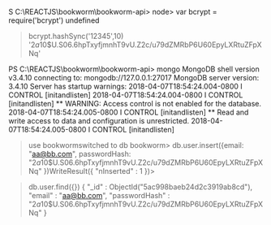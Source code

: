 S C:\REACTJS\bookworm\bookworm-api> node> var bcrypt = require('bcrypt')
undefined
> bcrypt.hashSync('12345',10)
'$2a$10$U.S06.6hpTxyfjmnhT9vU.Z2c/u79dZMRbP6U60EpyLXRtuZFpXNq'
>


PS C:\REACTJS\bookworm\bookworm-api> mongo
MongoDB shell version v3.4.10
connecting to: mongodb://127.0.0.1:27017
MongoDB server version: 3.4.10
Server has startup warnings:
2018-04-07T18:54:24.004-0800 I CONTROL  [initandlisten]
2018-04-07T18:54:24.004-0800 I CONTROL  [initandlisten] ** WARNING: Access control is not enabled for the database.
2018-04-07T18:54:24.005-0800 I CONTROL  [initandlisten] **          Read and write access to data and configuration is unrestricted.
2018-04-07T18:54:24.005-0800 I CONTROL  [initandlisten]
> use bookwormswitched to db bookworm> db.user.insert({email: "aa@bb.com", passwordHash: "$2a$10$U.S06.6hpTxyfjmnhT9vU.Z2c/u79dZMRbP6U60EpyLXRtuZFpXNq" })WriteResult({ "nInserted" : 1 })>


> db.user.find({})
{ "_id" : ObjectId("5ac998baeb24d2c3919ab8cd"), "email" : "aa@bb.com", "passwordHash" : "$2a$10$U.S06.6hpTxyfjmnhT9vU.Z2c/u79dZMRbP6U60EpyLXRtuZFpXNq" }
